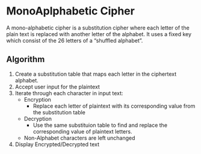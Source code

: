 # MonoAplphabetic Cipher
A mono-alphabetic cipher is a substitution cipher where each letter of the plain text is replaced with another letter of the alphabet. It uses a fixed key which consist of the 26 letters of a “shuffled alphabet”.

## Algorithm
1) Create a substitution table that maps each letter in the ciphertext alphabet.
2) Accept user input for the plaintext
3) Iterate through each character in input text:
   - Encryption
     - Replace each letter of plaintext with its corresponding value from the substitution table
   - Decryption
     - Use the same substituion table to find and replace the corresponding value of plaintext letters.
   - Non-Alphabet characters are left unchanged
4) Display Encrypted/Decrypted text
